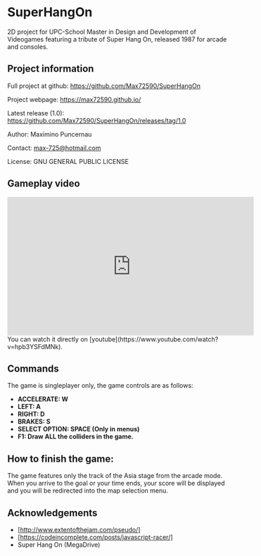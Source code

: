# SuperHangOn

2D project for UPC-School Master in Design and Development of Videogames
featuring a tribute of Super Hang On, released 1987 for arcade and consoles.

## Project information

Full project at github: https://github.com/Max72590/SuperHangOn

Project webpage: https://max72590.github.io/

Latest release (1.0): https://github.com/Max72590/SuperHangOn/releases/tag/1.0

Author: Maximino Puncernau

Contact: max-725@hotmail.com

License: GNU GENERAL PUBLIC LICENSE

## Gameplay video

<iframe width="560" height="315" src="https://www.youtube.com/embed/hpb3YSFdMNk" frameborder="0" allowfullscreen></iframe> You can watch it directly on [youtube](https://www.youtube.com/watch?v=hpb3YSFdMNk).

## Commands

The game is singleplayer only, the game controls are as follows:

* **ACCELERATE: W**
* **LEFT: A**
* **RIGHT: D**
* **BRAKES: S**
* **SELECT OPTION: SPACE (Only in menus)**
* **F1: Draw ALL the colliders in the game.**

## How to finish the game:

The game features only the track of the Asia stage from the arcade mode.
When you arrive to the goal or your time ends, your score will be displayed
and you will be redirected into the map selection menu.

## Acknowledgements

* [http://www.extentofthejam.com/pseudo/]
* [https://codeincomplete.com/posts/javascript-racer/]
* Super Hang On (MegaDrive)
